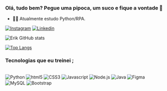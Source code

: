 ### Olá, tudo bem? Pegue uma pipoca, um suco e fique a vontade 👋

- 👨‍💻 Atualmente estudo Python/RPA.

 [![Instagram](https://img.shields.io/badge/Instagram-E4405F?style=for-the-badge&logo=instagram&logoColor=white)](https://www.instagram.com/eriklmf/)
 [![Linkedin](https://img.shields.io/badge/LinkedIn-0077B5?style=for-the-badge&logo=linkedin&logoColor=white)](https://www.linkedin.com/in/erik-ferrari-3a1700238/)
 
 
 ![Erik GitHub stats](https://github-readme-stats.vercel.app/api?username=ErikLMFerrari&show_icons=true&theme=dark)
 
[![Top Langs](https://github-readme-stats.vercel.app/api/top-langs/?username=ErikLMFerrari)](https://github.com/ErikLMFerrari/github-readme-stats)
 
 
 ### Tecnologias que eu treinei ;
 
<div style="display: inline_block"> </br>
   <img align="center" alt="Python" src ="https://img.shields.io/badge/Python-3776AB?style=for-the-badge&logo=python&logoColor=white" />
   <img align="center" alt="html5" src ="https://img.shields.io/badge/HTML5-E34F26?style=for-the-badge&logo=html5&logoColor=white" />
   <img align="center" alt="CSS3" src ="https://img.shields.io/badge/CSS3-1572B6?style=for-the-badge&logo=css3&logoColor=white" />
   <img align="center" alt="Javascript" src ="https://img.shields.io/badge/JavaScript-F7DF1E?style=for-the-badge&logo=javascript&logoColor=black" />
   <img align="center" alt="Node.js" src ="https://img.shields.io/badge/Node.js-43853D?style=for-the-badge&logo=node.js&logoColor=white" />
   <img align="center" alt="Java" src ="https://img.shields.io/badge/Java-ED8B00?style=for-the-badge&logo=openjdk&logoColor=white" />
   <img align="center" alt="Figma" src ="https://img.shields.io/badge/Figma-F24E1E?style=for-the-badge&logo=figma&logoColor=white" />
   <img align="center" alt="MySQL" src ="https://img.shields.io/badge/MySQL-00000F?style=for-the-badge&logo=mysql&logoColor=white" />
   <img align="center" alt="Bootstrap" src ="https://img.shields.io/badge/Bootstrap-563D7C?style=for-the-badge&logo=bootstrap&logoColor=white" />
 </div>
 
 
 
 
 
 

  

